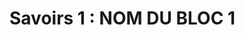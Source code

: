 # Savoirs 1 : <!-- varexp:begin BLOC1 -->NOM DU BLOC 1<!-- varexp:end --> 

<!-- start-replace-subnav depth=1 -->

<!-- end-replace-subnav -->
